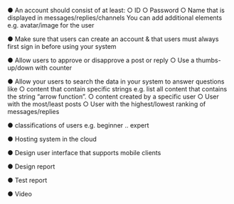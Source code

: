 
● An account should consist of at least:
    ○ ID
    ○ Password
    ○ Name that is displayed in messages/replies/channels
        You can add additional elements e.g. avatar/image for the user

● Make sure that users can create an account & that users must always first sign in before using your system


● Allow users to approve or disapprove a post or reply
    ○ Use a thumbs-up/down with counter

● Allow your users to search the data in your system to answer questions like
    ○ content that contain specific strings e.g. list all content that contains the string “arrow function”.
    ○ content created by a specific user
    ○ User with the most/least posts
    ○ User with the highest/lowest ranking of messages/replies


● classifications of users e.g. beginner .. expert

● Hosting system in the cloud

● Design user interface that supports mobile clients

● Design report

● Test report

● Video